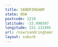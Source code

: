 ```yaml
---
title: SANDRINGHAM
state: NSW
postcode: 2219
latitude: -33.996587
longitude: 151.132495
url: /nsw/sandringham/
layout: suburb
---
```


